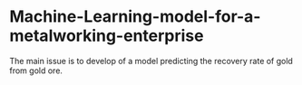 # Machine-Learning-model-for-a-metalworking-enterprise
The main issue is to develop of a model predicting the recovery rate of gold from gold ore.
